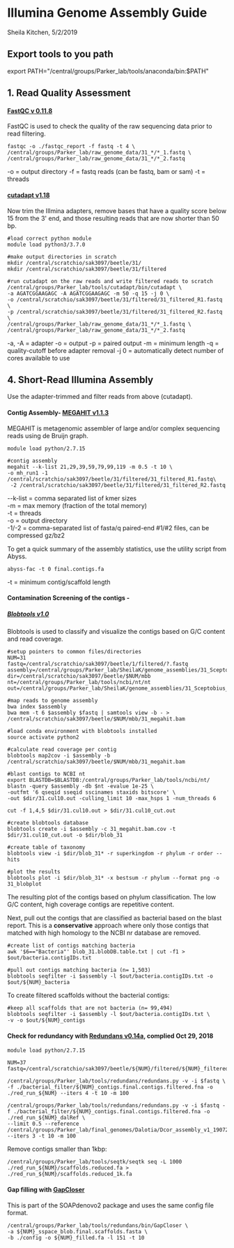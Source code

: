 # **Illumina Genome Assembly Guide**

Sheila Kitchen, 5/2/2019

## Export tools to you path
export PATH="/central/groups/Parker_lab/tools/anaconda/bin:$PATH"

## 1.	Read Quality Assessment
#### [FastQC v 0.11.8](https://www.bioinformatics.babraham.ac.uk/projects/fastqc/)
FastQC is used to check the quality of the raw sequencing data prior to read filtering.
```
fastqc -o ./fastqc_report -f fastq -t 4 \
/central/groups/Parker_lab/raw_genome_data/31_*/*_1.fastq \
/central/groups/Parker_lab/raw_genome_data/31_*/*_2.fastq
```
-o = output directory
-f = fastq reads (can be fastq, bam or sam)
-t = threads

#### [cutadapt v1.18](https://cutadapt.readthedocs.io/en/stable/guide.html#basic-usage)
Now trim the Illmina adapters, remove bases that have a quality score below 15 from the 3' end, and those resulting reads that are now shorter than 50 bp.
```
#load correct python module
module load python3/3.7.0

#make output directories in scratch
mkdir /central/scratchio/sak3097/beetle/31/
mkdir /central/scratchio/sak3097/beetle/31/filtered

#run cutadapt on the raw reads and write filtered reads to scratch
/central/groups/Parker_lab/tools/cutadapt/bin/cutadapt \
-a AGATCGGAAGAGC -A AGATCGGAAGAGC -m 50 -q 15 -j 0 \
-o /central/scratchio/sak3097/beetle/31/filtered/31_filtered_R1.fastq \
-p /central/scratchio/sak3097/beetle/31/filtered/31_filtered_R2.fastq \
/central/groups/Parker_lab/raw_genome_data/31_*/*_1.fastq \
/central/groups/Parker_lab/raw_genome_data/31_*/*_2.fastq
```
-a, -A = adapter
-o = output
-p = paired output
-m = minimum length
-q = quality-cutoff before adapter removal
-j 0 = automatically detect number of cores available to use

## 4. Short-Read Illumina Assembly
Use the adapter-trimmed and filter reads from above (cutadapt).

#### Contig Assembly- [MEGAHIT v1.1.3](https://github.com/voutcn/megahit)
MEGAHIT is metagenomic assembler of large and/or complex sequencing reads using de Bruijn graph.

```
module load python/2.7.15

#contig assembly
megahit --k-list 21,29,39,59,79,99,119 -m 0.5 -t 10 \
-o mh_run1 -1 /central/scratchio/sak3097/beetle/31/filtered/31_filtered_R1.fastq\
 -2 /central/scratchio/sak3097/beetle/31/filtered/31_filtered_R2.fastq
```
--k-list = comma separated list of kmer sizes  
-m = max memory (fraction of the total memory)  
-t = threads  
-o = output directory  
-1/-2 = comma-separated list of fasta/q paired-end #1/#2 files, can be compressed gz/bz2  

To get a quick summary of the assembly statistics, use the utility script from Abyss.

```
abyss-fac -t 0 final.contigs.fa
```
-t = minimum contig/scaffold length

#### Contamination Screening of the contigs -
##### [Blobtools v1.0](https://blobtools.readme.io/docs)

Blobtools is used to classify and visualize the contigs based on G/C content and read coverage.
```
#setup pointers to common files/directories
NUM=31
fastq=/central/scratchio/sak3097/beetle/1/filtered/?.fastq
assembly=/central/groups/Parker_lab/SheilaK/genome_assemblies/31_Sceptobius_lat/megahit/mh_run1/final.contigs.fa
dir=/central/scratchio/sak3097/beetle/$NUM/mbb
nt=/central/groups/Parker_lab/tools/ncbi/nt/nt
out=/central/groups/Parker_lab/SheilaK/genome_assemblies/31_Sceptobius_lat/megahit/filtered_seqs

#map reads to genome assembly
bwa index $assembly
bwa mem -t 6 $assembly $fastq | samtools view -b - > /central/scratchio/sak3097/beetle/$NUM/mbb/31_megahit.bam

#load conda environment with blobtools installed
source activate python2

#calculate read coverage per contig
blobtools map2cov -i $assembly -b /central/scratchio/sak3097/beetle/$NUM/mbb/31_megahit.bam

#blast contigs to NCBI nt
export BLASTDB=$BLASTDB:/central/groups/Parker_lab/tools/ncbi/nt/
blastn -query $assembly -db $nt -evalue 1e-25 \
-outfmt '6 qseqid sseqid sscinames staxids bitscore' \
-out $dir/31.cul10.out -culling_limit 10 -max_hsps 1 -num_threads 6

cut -f 1,4,5 $dir/31.cul10.out > $dir/31.cul10_cut.out

#create blobtools database
blobtools create -i $assembly -c 31_megahit.bam.cov -t $dir/31.cul10_cut.out -o $dir/blob_31

#create table of taxonomy
blobtools view -i $dir/blob_31* -r superkingdom -r phylum -r order --hits

#plot the results
blobtools plot -i $dir/blob_31* -x bestsum -r phylum --format png -o 31_blobplot
```
The resulting plot of the contigs based on phylum classification. The low G/C content, high coverage contigs are repetitive content.

Next, pull out the contigs that are classified as bacterial based on the blast report. This is a **conservative** approach where only those contigs that matched with high homology to the NCBI nr database are removed.
```
#create list of contigs matching bacteria
awk '$6=="Bacteria"' blob_31.blobDB.table.txt | cut -f1 > $out/bacteria.contigIDs.txt

#pull out contigs matching bacteria (n= 1,503)
blobtools seqfilter -i $assembly -l $out/bacteria.contigIDs.txt -o $out/${NUM}_bacteria
```

To create filtered scaffolds without the bacterial contigs:
```
#keep all scaffolds that are not bacteria (n= 99,494)
blobtools seqfilter -i $assembly -l $out/bacteria.contigIDs.txt \
-v -o $out/${NUM}_contigs
```
#### Check for redundancy with [Redundans v0.14a](https://github.com/lpryszcz/redundans), complied Oct 29, 2018
```
module load python/2.7.15

NUM=37
fastq=/central/scratchio/sak3097/beetle/${NUM}/filtered/${NUM}_filtered_R?.fastq

/central/groups/Parker_lab/tools/redundans/redundans.py -v -i $fastq \
-f ./bacterial_filter/${NUM}_contigs.final.contigs.filtered.fna -o ./red_run_${NUM} --iters 4 -t 10 -m 100

/central/groups/Parker_lab/tools/redundans/redundans.py -v -i $fastq -f ./bacterial_filter/${NUM}_contigs.final.contigs.filtered.fna -o ./red_run_${NUM}_dalRef \
--limit 0.5 --reference /central/groups/Parker_lab/final_genomes/Dalotia/Dcor_assembly_v1_190722.pruned_scaffolds.fa --iters 3 -t 10 -m 100

```
Remove contigs smaller than 1kbp:

```
/central/groups/Parker_lab/tools/seqtk/seqtk seq -L 1000 ./red_run_${NUM}/scaffolds.reduced.fa > ./red_run_${NUM}/scaffolds.reduced_1k.fa
```

#### Gap filling with [GapCloser](https://sourceforge.net/projects/soapdenovo2/files/GapCloser/)

This is part of the SOAPdenovo2 package and uses the same config file format.
```
/central/groups/Parker_lab/tools/redundans/bin/GapCloser \
-a ${NUM}_sspace_blob.final.scaffolds.fasta \
-b ./config -o ${NUM}_filled.fa -l 151 -t 10
```
